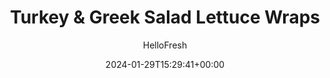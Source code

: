 ---
draft: true # Use this only for setting draft status
hidden: false # Use this to hide unwanted recipes
slug: # <post-title>
title: 'Turkey & Greek Salad Lettuce Wraps'
description: "There’s just something so satisfying about a lettuce wrap. The crisp romaine crunch, the perfectly cradled filling, and that satisfied-but-not-stuffed feeling after dinner. This version features ground turkey seasoned with Turkish-inspired spices, garlic, and soy sauce, then topped with fresh cucumber, tomato, red onion, feta, and a sweet and herby Greek vinaigrette. Prepare to start raving about lettuce wraps as much as we do!"
image: https://img.hellofresh.com/f_auto,fl_lossy,q_auto,w_1200/hellofresh_s3/image/turkey-greek-salad-lettuce-wraps-29c21c5c.jpg
date: 2024-01-29T15:29:41+00:00
author: HelloFresh

tags: ['Protein Smart', 'Calorie Smart', 'Carb Smart', 'Quick']
categories: "main course"
cuisines: "Mediterranean"
allergens: ['Eggs', 'Milk', 'Soy', 'Wheat']

calories: 510
preptime: ['20 minutes', '10 minutes']
cooktime: # 180 = 3 Hours | In minutes
totaltime: PT20M
servings: 2

links:
  - description: "There’s just something so satisfying about a lettuce wrap. The crisp romaine crunch, the perfectly cradled filling, and that satisfied-but-not-stuffed feeling after dinner. This version features ground turkey seasoned with Turkish-inspired spices, garlic, and soy sauce, then topped with fresh cucumber, tomato, red onion, feta, and a sweet and herby Greek vinaigrette. Prepare to start raving about lettuce wraps as much as we do!"
    website: https://www.hellofresh.com/recipes/turkey-greek-salad-lettuce-wraps-65a557c04bb81dc143a6cdb3
    image: https://img.hellofresh.com/f_auto,fl_lossy,q_auto,w_1200/hellofresh_s3/image/turkey-greek-salad-lettuce-wraps-29c21c5c.jpg
 
weight: # 1 | You can add weight to some posts to override the default sorting (date descending)

comments: false # Keep False

ingredients: ['1 unit Mini Cucumber', '1 unit Tomato', '1 unit Red Onion', '2 clove Garlic', '1 unit Baby Lettuce', '1.5 ounce Greek Vinaigrette', '10 ounce Ground Turkey', '1 tablespoon Turkish Spice Blend', '2 tablespoon Soy Sauce', '½ cup Feta Cheese', '1 teaspoon Cooking Oil', ' Salt', ' Pepper']

instructionTitles: ['Prep', 'Make Salad', 'Cook Turkey', 'Serve']
instructions: ['• Wash and dry produce. • Trim and quarter cucumber lengthwise; slice crosswise into ½-inch pieces. Dice tomato into ½-inch pieces. Halve, peel, and finely chop onion. Peel and mince or grate garlic. Trim and discard root end from lettuce; separate leaves.', '• In a medium bowl, combine cucumber, tomato, 2 TBSP onion (4 TBSP for 4 servings; you’ll use the rest later), and vinaigrette. Toss to coat.', '• Heat a drizzle of oil in a large pan over medium-high heat. Add remaining onion and a pinch of salt; cook, stirring, until slightly softened, 2-3 minutes. • Add turkey*, Turkish Spice Blend, garlic, and half the soy sauce (all for 4 servings). Cook, breaking meat up into pieces, until turkey is cooked through, 4-6 minutes. Season with salt and pepper to taste. TIP: Stir in a splash of water near the end of cooking to make sure your turkey is nice and saucy!', '• Divide lettuce between plates. Fill with turkey and salad. Spoon any remaining vinaigrette from bowl over top. Garnish wraps with feta and serve. Ground Turkey is fully cooked when internal temperature reaches 165°.']
---